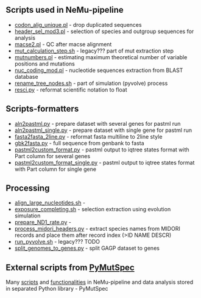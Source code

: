 ## Scripts used in NeMu-pipeline

- [codon_alig_unique.pl](./codon_alig_unique.pl) - drop duplicated sequences
- [header_sel_mod3.pl](./header_sel_mod3.pl) - selection of species and outgroup sequences for analysis
- [macse2.pl](./macse2.pl) - QC after macse alignment
- [mut_calculation_step.sh](./mut_calculation_step.sh) - legacy??? part of mut extraction step 
- [mutnumbers.pl](./mutnumbers.pl) - estimating maximum theoretical number of variable positions and mutations
- [nuc_coding_mod.pl](./nuc_coding_mod.pl) - nucleotide sequences extraction from BLAST database
- [rename_tree_nodes.sh](./rename_tree_nodes.sh) - part of simulation (pyvolve) process 
- [resci.py](./resci.py) - reformat scientific notation to float 

## Scripts-formatters

- [aln2pastml.py](./aln2pastml.py) - prepare dataset with several genes for pastml run
- [aln2pastml_single.py](./aln2pastml_single.py) - prepare dataset with single gene for pastml run
- [fasta2fasta_2line.py](./fasta2fasta_2line.py) - reformat fasta multiline to 2line style
- [gbk2fasta.py](./gbk2fasta.py) - full sequence from genbank to fasta
- [pastml2custom_format.py](./pastml2custom_format.py) - pastml output to iqtree states format with Part column for several genes
- [pastml2custom_format_single.py](./pastml2custom_format_single.py) - pastml output to iqtree states format with Part column for single gene

## Processing

- [align_large_nucleotides.sh](./align_large_nucleotides.sh) - 
- [exposure_completing.sh](./exposure_completing.sh) - selection extraction using evolution simulation
- [prepare_ND1_rate.py](./prepare_ND1_rate.py) - 
- [process_midori_headers.py](./process_midori_headers.py) - extract species names from MIDORI records and place them after record index (>ID NAME DESCR)
- [run_pyvolve.sh](./run_pyvolve.sh) - legacy??? TODO 
- [split_genomes_to_genes.py](./split_genomes_to_genes.py) - split GAGP dataset to genes


## External scripts from [PyMutSpec](https://github.com/mitoclub/PyMutSpec)

Many [scripts](https://github.com/mitoclub/PyMutSpec/tree/master/scripts) and [functionalities](https://github.com/mitoclub/PyMutSpec/tree/master/pymutspec) in NeMu-pipeline and data analysis stored in separated Python library - PyMutSpec
